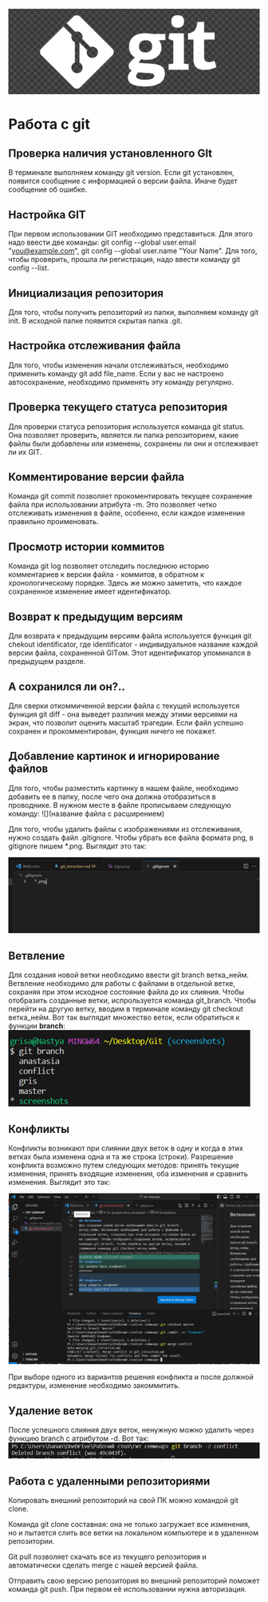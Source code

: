 ![тут должен быть логотип](logo.png)
# Работа с git
## Проверка наличия установленного GIt
В терминале выполняем команду git version. Если git установлен, появится сообщение с информацией о версии файла. Иначе будет сообщение об ошибке.
## Настройка GIT
При первом использовании GIT необходимо представиться. Для этого надо ввести две команды: git config --global user.email "you@example.com", git config --global user.name "Your Name".
Для того, чтобы проверить, прошла ли регистрация, надо ввести команду git config --list.
## Инициализация репозитория
Для того, чтобы получить репозиторий из папки, выполняем команду git init. В исходной папке появится скрытая папка .git. 
## Настройка отслеживания файла
Для того, чтобы изменения начали отслеживаться, необходимо применить команду git add file_name. Если у вас не настроено автосохранение, необходимо применять эту команду регулярно.
## Проверка текущего статуса репозитория
Для проверки статуса репозитория используется команда git status. Она позволяет проверить, является ли папка репозиторием, какие файлы были добавлены или изменены, сохранены ли они и отслеживает ли их GIT.
## Комментирование версии файла
Команда git commit позволяет прокоментировать текущее сохранение файла при использовании атрибута -m. Это позволяет четко отслеживать изменения в файле, особенно, если каждое изменение правильно проименовать.
## Просмотр истории коммитов
Команда git log позволяет отследить последнюю историю комментариев к версии файла - коммитов, в обратном к хронологическому порядке. Здесь же можно заметить, что каждое сохраненное изменение имеет идентификатор.
## Возврат к предыдущим версиям
Для возврата к предыдущим версиям файла используется функция git chekout identificator, где identificator - индивидуальное название каждой версии файла, сохраненной GITом. Этот идентификатор упоминался в предыдущем разделе.
## А сохранился ли он?..
Для сверки откоммиченной версии файла с текущей используется функция git diff - она выведет различия между этими версиями на экран, что позволит оценить масштаб трагедии. Если файл успешно сохранен и прокомментирован, функция ничего не покажет.

## Добавление картинок и игнорирование файлов

Для того, чтобы разместить картинку в нашем файле, необходимо добавить ее в папку, после чего она должна отобразиться в проводнике. В нужном месте в файле прописываем следующую команду: ![](название файла с расширением)

Для того, чтобы удалить файлы с изображениями из отслеживания, нужно создать файл .gitignore.
Чтобы убрать все файла формата png, в gitignore пишем *.png.
Выглядит это так:

![gitignore](ignore.PNG)

## Ветвление
Для создания новой ветки необходимо ввести git branch ветка_нейм. Ветвление необходимо для работы с файлами в отдельной ветке, сохраняя при этом исходное состояние файла до их слияния. Чтобы отобразить созданные ветки, испрользуется команда git_branch. Чтобы перейти на другую ветку, вводим в терминале команду git checkout ветка_нейм.
Вот так выглядит множество веток, если обратиться к функции **branch**: 
![ветки](branches.png)

## Конфликты
Конфликты возникают при слиянии двух веток в одну и когда в этих ветках была изменена одна и та же строка (строки). Разрешение конфликта возможно путем следующих методов: принять текущие изменения, принять входящие изменения, оба изменения и сравнить изменения.  Выглядит это так:

![conflict](conflict.png)

При выборе одного из вариантов решения конфликта и после должной редактуры, изменение необходимо закоммитить.

## Удаление веток
После успешного слияния двух веток, ненужную можно удалить через функцию branch с атрибутом -d.
Вот так:
![delete](delete.png)

## Работа с удаленными репозиториями
Копировать внешний репозиторий на свой ПК можно командой git clone. 

Команда git clone составная: она не только
загружает все изменения, но и пытается слить 
все ветки на локальном компьютере и в
удаленном репозитории. 

Git pull позволяет скачать все 
из текущего репозитория и автоматически
сделать merge с нашей версией файла.

Отправить свою версию репозитория во внешний репозиторий поможет команда git push. При первом её использовании нужна авторизация.